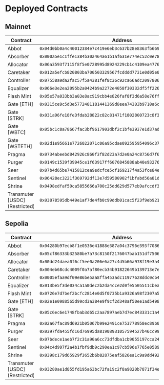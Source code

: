 # Deployed Contracts

## Mainnet

<table data-full-width="true"><thead><tr><th width="194">Contract</th><th>Address</th></tr></thead><tbody><tr><td>Abbot</td><td><code>0x04d0bb0a4c40012384e7c419e6eb3c637b28e8363fb66958b60d90505b9c072f</code></td></tr><tr><td>Absorber</td><td><code>0x000a5e1c1ffe1384b30a464a61b1af631e774ec52c0e7841b9b5f02c6a729bc0</code></td></tr><tr><td>Allocator</td><td><code>0x06a3593f7115f8f5e0728995d8924229cb1c4109ea477655bad281b36a760f41</code></td></tr><tr><td>Caretaker</td><td><code>0x012a5efcb820803ba700503329567fcdddd7731e0d05e06217ed1152f956dbb0</code></td></tr><tr><td>Controller</td><td><code>0x07558a9da2fac57f5a4381fef8c36c92ca66adc20978063982382846f72a4448</code></td></tr><tr><td>Equalizer</td><td><code>0x066e3e2ea2095b2a0424b9a2272e4058f30332df5ff226518d19c20d3ab8e842</code></td></tr><tr><td>Flash Mint</td><td><code>0x05e57a033bb3a03e8ac919cbb4e826faf8f3d6a58e76ff7a13854ffc78264681</code></td></tr><tr><td>Gate [ETH]</td><td><code>0x0315ce9c5d3e5772481181441369d8eea74303b9710a6c72e3fcbbdb83c0dab1</code></td></tr><tr><td>Gate [STRK]</td><td><code>0x031a96fe18fe3fdab28822c82c81471f1802800723c8f3e209f1d9da53bc637d</code></td></tr><tr><td>Gate [WBTC]</td><td><code>0x05bc1c8a78667fac3bf9617903dbf2c1bfe3937e1d37ada3d8b86bf70fb7926e</code></td></tr><tr><td>Gate [WSTETH]</td><td><code>0x02d1e95661e7726022071c06a95cdae092595954096c373cde24a34bb3984cbf</code></td></tr><tr><td>Pragma</td><td><code>0x0734abeebd842926c860f3f82d23a7d2e0a24c8756d7f6b88a7456dc95a7e0fd</code></td></tr><tr><td>Purger</td><td><code>0x0149c1539f39945ce1f63917ff6076845888ab40e9327640cb78dcaebfed42e4</code></td></tr><tr><td>Seer</td><td><code>0x07b4d65be7415812cea9edcfce5cf169217f4a53fce84e693fe8efb5be9f0437</code></td></tr><tr><td>Sentinel</td><td><code>0x06428ec3221f369792df13e7d59580902f1bfabd56a81d30224f4f282ba380cd</code></td></tr><tr><td>Shrine</td><td><code>0x0498edfaf50ca5855666a700c25dd629d577eb9afccdf3b5977aec79aee55ada</code></td></tr><tr><td>Transmuter [USDC] (Restricted)</td><td><code>0x03878595db449e1af7de4fb0c99ddb01cac5f23f9eb921254f4b0723a64a23cb</code></td></tr></tbody></table>

## Sepolia

<table data-full-width="true"><thead><tr><th width="207">Contract</th><th>Address</th></tr></thead><tbody><tr><td>Abbot</td><td><code>0x04280b97ecb8f1e0536e41888e387a04c3796e393f7086e5e24d61614927bc30</code></td></tr><tr><td>Absorber</td><td><code>0x05cf86333b32580be7a73c8150f2176047bab151df7506b6e30217594798fab5</code></td></tr><tr><td>Allocator</td><td><code>0x00dd24daea0f6cf5ee0a206e6a27c4d5b66a978f19e3a4877de23ab5a76f905d</code></td></tr><tr><td>Caretaker</td><td><code>0x004eb68cdc4009f0a7af80ecb34b91822649b139713e7e9eb9b11b10ee47aada</code></td></tr><tr><td>Controller</td><td><code>0x0005efaa9df09e86be5aa8ffa453adc11977628ddc0cb493625ca0f3caaa94b2</code></td></tr><tr><td>Equalizer</td><td><code>0x013be5f3de034ca1a0dec2b2da4cce2d0fe5505511cbea7a309979c45202d052</code></td></tr><tr><td>Flash Mint</td><td><code>0x0726e7d7bef2bcfc2814e0d5f0735b1a9326a98f2307a5edfda8db82d60d3f5f</code></td></tr><tr><td>Gate [ETH]</td><td><code>0x02e1e0988565d99cd3a384e9f9cf2d348af50ee1ad549880aa37ba625e8c98d6</code></td></tr><tr><td>Gate [STRK]</td><td><code>0x05c6ec6e1748fbab3d65c2aa7897aeb7d7ec843331c1a469666e162da735fd5f</code></td></tr><tr><td>Pragma</td><td><code>0x02a67fac89d6921b05067b99e2491ce753778958ec89b0b0221b22c16a3073f7</code></td></tr><tr><td>Purger</td><td><code>0x0397fda455fd16d76995da81908931057594527b46cc99e12b8e579a9127e372</code></td></tr><tr><td>Seer</td><td><code>0x07bdece1aeb7f2c31a90a6cc73dfdba1cb9055197cca24b6117c9e0895a1832d</code></td></tr><tr><td>Sentinel</td><td><code>0x04c4d997f2a4b1fbf9db9c290ea1c97cb596e7765e058978b25683efd88e586d</code></td></tr><tr><td>Shrine</td><td><code>0x0398c179d65929f3652b6b82875eaf5826ea1c9a9dd49271e0d749328186713e</code></td></tr><tr><td>Transmuter [USDC] (Restricted)</td><td><code>0x03280ae1d855fd195a63bc72fa19c2f8a9820b7871f34eff13e3841ff7388c81</code></td></tr></tbody></table>
